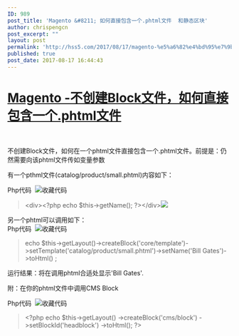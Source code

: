 ```yaml
---
ID: 989
post_title: 'Magento &#8211; 如何直接包含一个.phtml文件  和静态区块'
author: chrispengcn
post_excerpt: ""
layout: post
permalink: 'http://hss5.com/2017/08/17/magento-%e5%a6%82%e4%bd%95%e7%9b%b4%e6%8e%a5%e5%8c%85%e5%90%ab%e4%b8%80%e4%b8%aa-phtml%e6%96%87%e4%bb%b6-%e5%92%8c%e9%9d%99%e6%80%81%e5%8c%ba%e5%9d%97/'
published: true
post_date: 2017-08-17 16:44:43
---
```

<h1><span class="link_title"><a href="http://blog.csdn.net/liuxiaojun828/article/details/39935837">Magento -不创建Block文件，如何直接包含一个.phtml文件 </a></span></h1>
&nbsp;

不创建Block文件，如何在一个phtml文件直接包含一个.phtml文件。前提是：仍然需要向该phtml文件传如变量参数

有一个pthml文件(catalog/product/small.phtml)内容如下：
<div id="" class="dp-highlighter">
<div class="bar">
<div class="tools">Php代码  <a title="收藏这段代码" target="_blank"><img class="star" src="http://hss5.com/wp-content/uploads/-000//1/icon_star.png" alt="收藏代码" /></a></div>
<div class="tools"></div>
</div>
</div>
<div id="" class="dp-highlighter">
<blockquote>&lt;div&gt;&lt;?php <span class="func">echo</span> <span class="vars">$this</span>-&gt;getName(); ?&gt;&lt;/div&gt;<a target="_blank"><img src="http://static.blog.csdn.net/images/save_snippets.png" /></a></blockquote>
</div>
另一个phtml可以调用如下：
<div class="dp-highlighter">
<div class="bar">
<div class="tools">Php代码  <a title="收藏这段代码" target="_blank"><img class="star" src="http://hss5.com/wp-content/uploads/-000//1/icon_star.png" alt="收藏代码" /></a></div>
</div>
<blockquote><span class="func">echo</span> <span class="vars">$this</span>-&gt;getLayout()-&gt;createBlock(<span class="string">'core/template'</span>)-&gt;setTemplate(<span class="string">'catalog/product/small.phtml'</span>)-&gt;setName(<span class="string">'Bill Gates'</span>)-&gt;toHtml() ;</blockquote>
</div>
运行结果：将在调用phtml合适处显示'Bill Gates'.

附：在你的phtml文件中调用CMS Block
<div class="dp-highlighter">
<div class="bar">
<div class="tools">Php代码  <a title="收藏这段代码" target="_blank"><img class="star" src="http://hss5.com/wp-content/uploads/-000//1/icon_star.png" alt="收藏代码" /></a></div>
</div>
<blockquote>&lt;?php echo $this-&gt;getLayout()
-&gt;createBlock('cms/block')
-&gt;setBlockId('headblock')
-&gt;toHtml(); ?&gt;</blockquote>
</div>